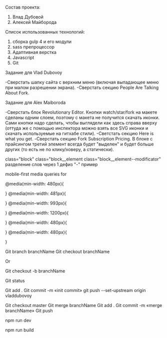 Состав проекта:
1. Влад Дубовой
2. Алексей Майборода

Список использованных технологий:
1. сборка gulp 4 и его модули
2. sass препроцессор
3. Адаптивная верстка
4. Javascript
5. Git

Задание для Vlad Dubovoy

-Сверстать шапку сайта с верхним меню (включая выпадающее меню при малом разрешении экрана).
-Сверстать секцию People Are Talking About Fork.


Задание для Alex Maiboroda

-Сверстать блок Revolutionary Editor. Кнопки watch/star/fork на макете сделаны одним слоем, поэтому с макета не получится скачать иконки. Сами кнопки надо сделать, чтобы выглядели как здесь справа вверху (оттуда же с помощью инспектора можно взять все SVG иконки и скачать используемые на гитхабе стили).
-Светстать секцию Here is what you get.
-Сверстать секцию Fork Subscription Pricing. В блоке с прайсингом третий элемент всегда будет "выделен" и будет больше других (то есть не по клику/ховеру, а статически).

<!-- Все классы по БЭМ -->
class="block" class="block__element class="block__element--modificator"
разделение слов через 1 дефиз "-" пример <main class="main-content"><main>

<!-- Adaptive -->
mobile-first
media queries for <div class="container"></div>
@media(min-width: 480px){

}
@media(min-width: 481px){

}
@media(min-width: 993px){

}
@media(min-width: 1200px){

}
@media(min-width: 480px){

}
@media(min-width: 480px){
     
}

<!-- Git команды -->
<!-- Создание ветки -->
Git branch branchName
Git checkout  branchName

Or 

Git checkout -b branchName

<!-- Проверка ветки -->
Git status

<!-- Добавление изменений -->
Git add . 
Git commit -m «init commit»
git push --set-upstream origin vladdubovoy
<!-- (только первый раз в ветке, потом просто git push) -->

<!-- Соединение (merge) -->
Git checkout master
Git merge branchName
Git add .
Git commit -m «merge branchName»
Git push

<!-- Gulp команды в терминале-->
npm run dev 
<!-- запуск сервера и отслеживание js, scss -->

npm run build 
<!-- очистка dist, соединение html, css, js, минификация, сжимание картинок -->
